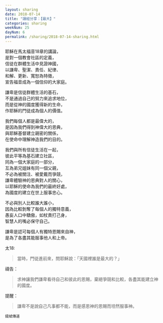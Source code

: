 ```yaml
---
layout: sharing
date: 2018-07-14
title: "讀經分享：【最大】"
categories: sharing
weekNum: 25
dayNum: 6
permalink: /sharing/2018-07-14-sharing.html
---
```


耶穌在馬太福音18章的講論，   
是對一個教會社區的定義，  
信徒在群體生活中見證神國，  
以謙卑、聖潔、責任、紀律、  
和解、更新、寬恕為特徵，  
宣告福音成為一個信仰的大家庭。  

謙卑是信徒群體生活的基石，  
不是通過自己的努力來追求地位，  
而是從神的國度獲得新的生命，  
作耶穌的門徒成為個人的價值。  

我們每個人都是最偉大的，  
是因為我們得到神偉大的恩典，  
與耶穌基督建立親密的關係，  
在使命中理解神造我們的目的。  

我們與所有信徒生活在一起，  
彼此平等為基石建立社區，  
同為一個大家庭的一部分，  
互為弟兄姐妹有同一個父親，  
不必為被關注、被愛戴而爭競，  
謙卑體驗神的恩典對人的關心，  
以耶穌的使命為我們的最終好處，  
為國度的建立在世上服事忠心。  

不必與別人比較誰大誰小，  
因為比較剝奪了每個人的獨特意義，  
愚妄人口中驕傲，如杖責打己身，  
智慧人的嘴必保守自己。  

謙卑是認可每個人有獨特恩賜來自神，  
是為了各盡其能服事他人和上帝。  

太18:
>當時，門徒進前來，問耶穌說：「天國裡誰是最大的？」

禱告：
>求神讓我們謙卑看待自己和彼此的恩賜，棄絕爭競和比較，各盡其能建立神的國度。

提醒：
>謙卑不是說自己凡事都不能，而是感恩神的恩賜而坦然服事神。

`錢斌傳道`

